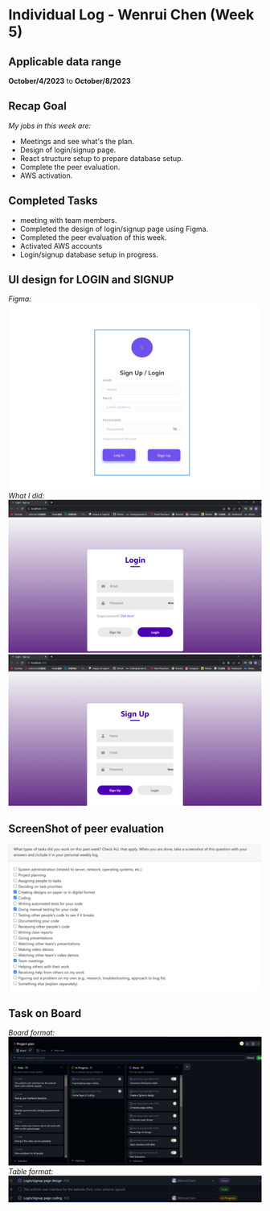 # Individual Log - Wenrui Chen (Week 5)

## Applicable data range
**October/4/2023** to **October/8/2023**

## Recap Goal 
*My jobs in this week are:* 
* Meetings and see what's the plan. 
* Design of login/signup page. 
* React structure setup to prepare database setup. 
* Complete the peer evaluation. 
* AWS activation. 

## Completed Tasks 
* meeting with team members.
* Completed the design of login/signup page using Figma. 
* Completed the peer evaluation of this week. 
* Activated AWS accounts
* Login/signup database setup in progress. 

## UI design for LOGIN and SIGNUP
*Figma:*
![HomePage](LoginSignup.png)
*What I did:*
![HomePage](login.png)
![HomePage](signup.png)

## ScreenShot of peer evaluation
![Peer Evaluation](PE.png)

## Task on Board
*Board format:*
![Board](board.png)
*Table format:*
![Task1](task.png)

